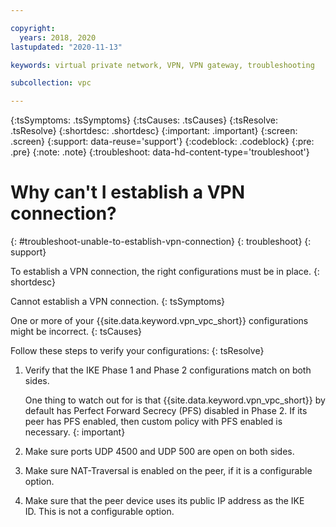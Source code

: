 ```yaml
---

copyright:
  years: 2018, 2020
lastupdated: "2020-11-13"

keywords: virtual private network, VPN, VPN gateway, troubleshooting

subcollection: vpc

---
```


{:tsSymptoms: .tsSymptoms}
{:tsCauses: .tsCauses}
{:tsResolve: .tsResolve}
{:shortdesc: .shortdesc}
{:important: .important}
{:screen: .screen}
{:support: data-reuse='support'}
{:codeblock: .codeblock}
{:pre: .pre}
{:note: .note}
{:troubleshoot: data-hd-content-type='troubleshoot'}

# Why can't I establish a VPN connection?
{: #troubleshoot-unable-to-establish-vpn-connection}
{: troubleshoot}
{: support}

To establish a VPN connection, the right configurations must be in place.
{: shortdesc}

Cannot establish a VPN connection.
{: tsSymptoms}

One or more of your {{site.data.keyword.vpn_vpc_short}} configurations might be incorrect.
{: tsCauses}

Follow these steps to verify your configurations:
{: tsResolve}

1. Verify that the IKE Phase 1 and Phase 2 configurations match on both sides.

   One thing to watch out for is that {{site.data.keyword.vpn_vpc_short}} by default has Perfect Forward Secrecy (PFS) disabled in Phase 2. If its peer has PFS enabled, then custom policy with PFS enabled is necessary.
   {: important}
1. Make sure ports UDP 4500 and UDP 500 are open on both sides.
1. Make sure NAT-Traversal is enabled on the peer, if it is a configurable option.  
1. Make sure that the peer device uses its public IP address as the IKE ID. This is not a configurable option.
